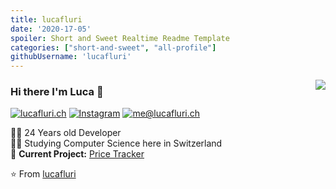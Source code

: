 ```yaml
---
title: lucafluri
date: '2020-17-05'
spoiler: Short and Sweet Realtime Readme Template
categories: ["short-and-sweet", "all-profile"]
githubUsername: 'lucafluri'
---
```


<img align='right' src="https://github-readme-stats.vercel.app/api?username=lucafluri&show_icons=true">

### Hi there I'm Luca :lemon:

[![lucafluri.ch](https://img.shields.io/static/v1?label=lucafluri.ch&message=%20&color=yellow&logo=&style=flat-square&logoColor=white)](https://www.lucafluri.ch/)
[![Instagram](https://img.shields.io/static/v1?label=Instagram&message=%20&color=orange&logo=Instagram&style=flat-square&logoColor=white)](https://www.instagram.com/lucafluri/)
[![me@lucafluri.ch](https://img.shields.io/static/v1?label=me@lucafluri.ch&message=%20&color=red&logo=gmail&style=flat-square&logoColor=white)](mailto:me@lucafluri.ch)
  
  
👨‍💻 24 Years old Developer  
👨‍🎓 Studying Computer Science here in Switzerland  
🚧 **Current Project:** [Price Tracker](https://github.com/lucafluri/price_tracker)

⭐️ From [lucafluri](https://github.com/lucafluri)
